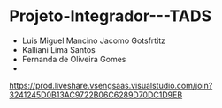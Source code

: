 # Projeto-Integrador---TADS

- Luis Miguel Mancino Jacomo Gotsfrtitz
- Kalliani Lima Santos
- Fernanda de Oliveira Gomes
- 
https://prod.liveshare.vsengsaas.visualstudio.com/join?3241245D0B13AC9722B06C6289D70DC1D9EB
